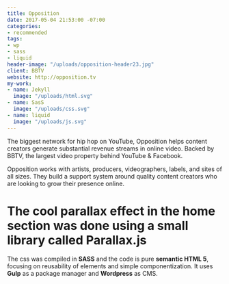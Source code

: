 ```yaml
---
title: Opposition
date: 2017-05-04 21:53:00 -07:00
categories:
- recommended
tags:
- wp
- sass
- liquid
header-image: "/uploads/opposition-header23.jpg"
client: BBTV
website: http://opposition.tv
my-work:
- name: Jekyll
  image: "/uploads/html.svg"
- name: SasS
  image: "/uploads/css.svg"
- name: liquid
  image: "/uploads/js.svg"
---
```


The biggest network for hip hop on YouTube, Opposition helps content creators generate substantial revenue streams in online video. Backed by BBTV, the largest video property behind YouTube & Facebook.

Opposition works with artists, producers, videographers, labels, and sites of all sizes. They build a support system around quality content creators who are looking to grow their presence online.

# The cool parallax effect in the home section was done  using a small library called Parallax.js

The css was compiled in **SASS** and the code is pure **semantic HTML 5**, focusing on reusability of elements and simple componentization. It uses **Gulp** as a package manager and **Wordpress** as CMS.